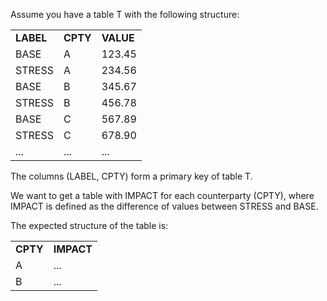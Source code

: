 
Assume you have a table T with the following structure:


<table>
<tr>
<td><B>LABEL</B> </td>
<td><B>CPTY</B></td>
<td><B>VALUE</B></td>
</tr>

<tr>
<td>BASE</td>
<td>A</td>
<td>123.45</td>
</tr>  

<tr>
<td>STRESS</td>
<td>A</td>
<td>234.56</td>
</tr>  

<tr>
<td>BASE</td>
<td>B</td>
<td>345.67</td>
</tr>  

<tr>
<td>STRESS</td>
<td>B</td>
<td>456.78</td>
</tr> 

<tr>
<td>BASE</td>
<td>C</td>
<td>567.89</td>
</tr>  

<tr>
<td>STRESS</td>
<td>C</td>
<td>678.90</td>
</tr> 

<tr>
<td>...</td>
<td>...</td>
<td>...</td>
</tr> 

</table>
 

The columns (LABEL, CPTY) form a primary key of table T.

We want to get a table with IMPACT for each counterparty (CPTY), where IMPACT is defined as the difference of values between STRESS and BASE. 

The expected structure of the table is:

<table>
<tr>
<td><B>CPTY </B></td>
<td><B>IMPACT</B></td>
</tr>
<tr>
<td>A</td>
<td>...</td>
</tr>    
<tr>
<td>B</td>
<td>...</td>
</tr>
</table>
 
